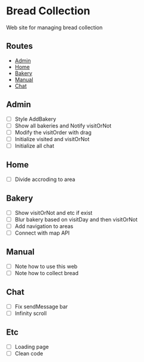 # Bread Collection

Web site for managing bread collection

## Routes

- [Admin](#admin)
- [Home](#home)
- [Bakery](#bakery)
- [Manual](#manual)
- [Chat](#chat)

## Admin

- [ ] Style AddBakery
- [ ] Show all bakeries and Notify visitOrNot
- [ ] Modify the visitOrder with drag
- [ ] Initialize visited and visitOrNot
- [ ] Initialize all chat

## Home

- [ ] Divide accroding to area

## Bakery

- [ ] Show visitOrNot and etc if exist
- [ ] Blur bakery based on visitDay and then visitOrNot
- [ ] Add navigation to areas
- [ ] Connect with map API

## Manual

- [ ] Note how to use this web
- [ ] Note how to collect bread

## Chat

- [ ] Fix sendMessage bar
- [ ] Infinity scroll

## Etc

- [ ] Loading page
- [ ] Clean code
